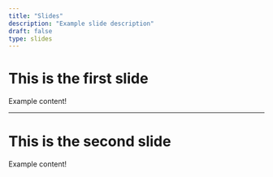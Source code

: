 ```yaml
---
title: "Slides"
description: "Example slide description"
draft: false
type: slides
---
```



# This is the first slide

Example content!

---

# This is the second slide

Example content!
